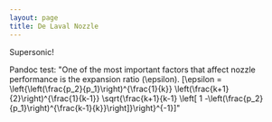 ```yaml
--- 
layout: page
title: De Laval Nozzle
---
```


Supersonic!

Pandoc test: "One of the most important factors that affect nozzle performance is the
expansion ratio \(\epsilon\).
<span>\[\epsilon = \left\{\left(\frac{p_2}{p_1}\right)^{\frac{1}{k}} \left(\frac{k+1}{2}\right)^{\frac{1}{k-1}} \sqrt{\frac{k+1}{k-1} \left[ 1 -\left(\frac{p_2}{p_1}\right)^{\frac{k-1}{k}}\right]}\right\}^{-1}\]</span>"
